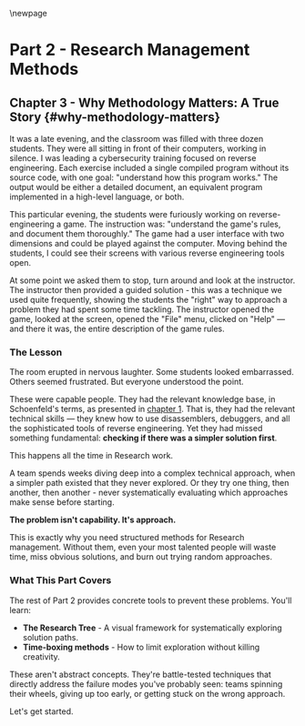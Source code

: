 \newpage

# Part 2 - Research Management Methods

## Chapter 3 - Why Methodology Matters: A True Story {#why-methodology-matters}

It was a late evening, and the classroom was filled with three dozen students. They were all sitting in front of their computers, working in silence. I was leading a cybersecurity training focused on reverse engineering. Each exercise included a single compiled program without its source code, with one goal: "understand how this program works." The output would be either a detailed document, an equivalent program implemented in a high-level language, or both.

This particular evening, the students were furiously working on reverse-engineering a game. The instruction was: "understand the game's rules, and document them thoroughly." The game had a user interface with two dimensions and could be played against the computer. Moving behind the students, I could see their screens with various reverse engineering tools open.

At some point we asked them to stop, turn around and look at the instructor. The instructor then provided a guided solution - this was a technique we used quite frequently, showing the students the "right" way to approach a problem they had spent some time tackling. The instructor opened the game, looked at the screen, opened the "File" menu, clicked on "Help" — and there it was, the entire description of the game rules.

### The Lesson

The room erupted in nervous laughter. Some students looked embarrassed. Others seemed frustrated. But everyone understood the point.

These were capable people. They had the relevant knowledge base, in Schoenfeld's terms, as presented in [chapter 1](#what-is-research). That is, they had the relevant technical skills — they knew how to use disassemblers, debuggers, and all the sophisticated tools of reverse engineering. Yet they had missed something fundamental: **checking if there was a simpler solution first**.

This happens all the time in Research work.

A team spends weeks diving deep into a complex technical approach, when a simpler path existed that they never explored. Or they try one thing, then another, then another - never systematically evaluating which approaches make sense before starting.

**The problem isn't capability. It's approach.**

This is exactly why you need structured methods for Research management. Without them, even your most talented people will waste time, miss obvious solutions, and burn out trying random approaches.

### What This Part Covers

The rest of Part 2 provides concrete tools to prevent these problems. You'll learn:

- **The Research Tree** - A visual framework for systematically exploring solution paths.
- **Time-boxing methods** - How to limit exploration without killing creativity.

These aren't abstract concepts. They're battle-tested techniques that directly address the failure modes you've probably seen: teams spinning their wheels, giving up too early, or getting stuck on the wrong approach.

Let's get started.